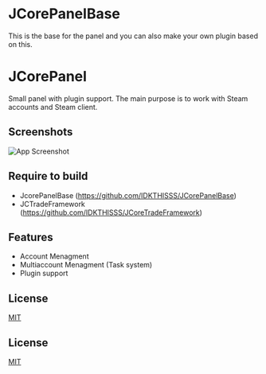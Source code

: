 
# JCorePanelBase

This is the base for the panel and you can also make your own plugin based on this.


# JCorePanel

Small panel with plugin support. The main purpose is to work with Steam accounts and Steam client.


## Screenshots

![App Screenshot](https://i.ibb.co/m682Nw1/image-psd.png)


## Require to build

- JcorePanelBase (https://github.com/IDKTHISSS/JCorePanelBase)
- JCTradeFramework (https://github.com/IDKTHISSS/JCoreTradeFramework)


## Features

- Account Menagment
- Multiaccount Menagment (Task system)
- Plugin support


## License

[MIT](https://choosealicense.com/licenses/mit/)


## License

[MIT](https://choosealicense.com/licenses/mit/)

